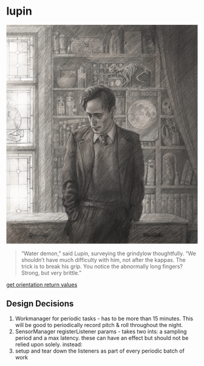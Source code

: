 # lupin

![Professor Lupin](professor-lupin.png)

> “Water demon,” said Lupin, surveying the grindylow thoughtfully. “We shouldn’t have much difficulty with him, not after the kappas. The trick is to break his grip. You notice the abnormally long fingers? Strong, but very brittle.”


[get orientation return values](https://developer.android.com/reference/android/hardware/SensorManager#getOrientation "Android Developer Doc")


## Design Decisions

1. Workmanager for periodic tasks - has to be more than 15 minutes. This will be good to periodically record pitch & roll throughout the night. 
2. SensorManager registerListener params - takes two ints: a sampling period and a max latency. these can have an effect but should not be relied upon solely. instead:
3. setup and tear down the listeners as part of every periodic batch of work
